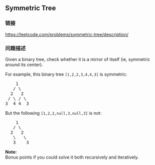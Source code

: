 ## Symmetric Tree  
### 链接  
https://leetcode.com/problems/symmetric-tree/description/  
### 问题描述
Given a binary tree, check whether it is a mirror of itself (ie, symmetric around its center).


For example, this binary tree `[1,2,2,3,4,4,3]` is symmetric:
<pre>
    1
   / \
  2   2
 / \ / \
3  4 4  3
</pre>



But the following `[1,2,2,null,3,null,3]`  is not:<br />
<pre>
    1
   / \
  2   2
   \   \
   3    3
</pre>



**Note:**<br />
Bonus points if you could solve it both recursively and iteratively.


